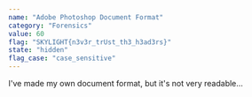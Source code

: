 ```yaml
---
name: "Adobe Photoshop Document Format"
category: "Forensics"
value: 60
flag: "SKYLIGHT{n3v3r_trUst_th3_h3ad3rs}"
state: "hidden"
flag_case: "case_sensitive"
---
```


I've made my own document format, but it's not very readable...
